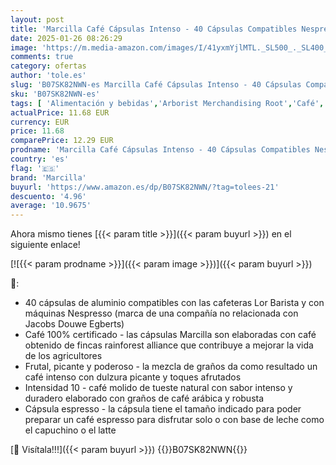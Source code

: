 ```yaml
---
layout: post
title: 'Marcilla Café Cápsulas Intenso - 40 Cápsulas Compatibles Nespresso'
date: 2025-01-26 08:26:29
image: 'https://m.media-amazon.com/images/I/41yxmYjlMTL._SL500_._SL400_.jpg'
comments: true
category: ofertas
author: 'tole.es'
slug: 'B07SK82NWN-es Marcilla Café Cápsulas Intenso - 40 Cápsulas Compatibles...'
sku: 'B07SK82NWN-es'
tags: [ 'Alimentación y bebidas','Arborist Merchandising Root','Café','Café para Nespresso','Café para máquinas Nespresso','Café, té y bebidas','Cápsulas de café','Esenciales del día a día: Alimentos','Novedades en Alimentación y bebidas','Self Service','Special Features Stores','dd53b5bc-bcd1-4c9b-ab43-793ed912ccdd_0','dd53b5bc-bcd1-4c9b-ab43-793ed912ccdd_2401','dd53b5bc-bcd1-4c9b-ab43-793ed912ccdd_4201','dd53b5bc-bcd1-4c9b-ab43-793ed912ccdd_6001','dd53b5bc-bcd1-4c9b-ab43-793ed912ccdd_8801','dd53b5bc-bcd1-4c9b-ab43-793ed912ccdd_901','marcilla','nespresso','🇪🇸', ]
actualPrice: 11.68 EUR
currency: EUR
price: 11.68
comparePrice: 12.29 EUR
prodname: 'Marcilla Café Cápsulas Intenso - 40 Cápsulas Compatibles Nespresso'
country: 'es'
flag: '🇪🇸'
brand: 'Marcilla'
buyurl: 'https://www.amazon.es/dp/B07SK82NWN/?tag=tolees-21'
descuento: '4.96'
average: '10.9675'
---
```


Ahora mismo tienes [{{< param title >}}]({{< param buyurl >}}) en el siguiente enlace!

[![{{< param prodname >}}]({{< param image >}})]({{< param buyurl >}})

🔎:

- 40 cápsulas de aluminio compatibles con las cafeteras Lor Barista y con máquinas Nespresso (marca de una compañía no relacionada con Jacobs Douwe Egberts)
- Café 100% certificado - las cápsulas Marcilla son elaboradas con café obtenido de fincas rainforest alliance que contribuye a mejorar la vida de los agricultores
- Frutal, picante y poderoso - la mezcla de graños da como resultado un café intenso con dulzura picante y toques afrutados
- Intensidad 10 - café molido de tueste natural con sabor intenso y duradero elaborado con graños de café arábica y robusta
- Cápsula espresso - la cápsula tiene el tamaño indicado para poder preparar un café espresso para disfrutar solo o con base de leche como el capuchino o el latte

[🛒 Visítala!!!]({{< param buyurl >}})
{{<world>}}B07SK82NWN{{</world>}}
